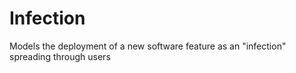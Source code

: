 # Infection
Models the deployment of a new software feature as an "infection" spreading through users
